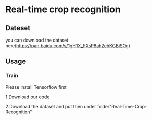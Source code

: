 # Real-time crop recognition

## Dateset

you can download the dataset here(https://pan.baidu.com/s/1gH1X_FXsP8ah2ehKGBiSOg)

## Usage

### Train

Please install Tensorflow first

1.Download our code



2.Download the dataset and put then under folder"Real-Time-Crop-Recognition"
